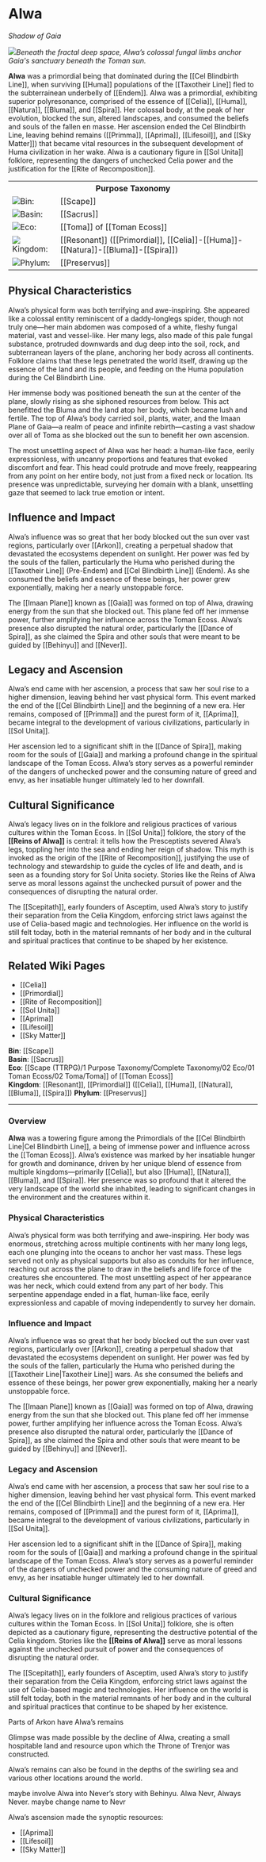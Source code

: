 <!-- wiki-header-section:start -->
# Alwa
_Shadow of Gaia_

<img src="wiki_images/Alwa.png"><i>Beneath the fractal deep space, Alwa’s colossal fungal limbs anchor Gaia's sanctuary beneath the Toman sun.</i></img>

**Alwa** was a primordial being that dominated during the [[Cel Blindbirth Line]], when surviving [[Huma]] populations of the [[Taxotheir Line]] fled to the subterrainean underbelly of [[Endem]]. Alwa was a primordial, exhibiting superior polyresonance, comprised of the essence of [[Celia]], [[Huma]], [[Natura]], [[Bluma]], and [[Spira]]. Her colossal body, at the peak of her evolution, blocked the sun, altered landscapes, and consumed the beliefs and souls of the fallen en masse. Her ascension ended the Cel Blindbirth Line, leaving behind remains ([[Primma]], [[Aprima]], [[Lifesoil]], and [[Sky Matter]]) that became vital resources in the subsequent development of Huma civilization in her wake. Alwa is a cautionary figure in [[Sol Unita]] folklore, representing the dangers of unchecked Celia power and the justification for the [[Rite of Recomposition]].

<!-- wiki-header-section:end -->

<!-- taxonomy-table-section:start -->
<div class="taxonomy-table">
  <table>
    <tr>
      <th colspan="3">Purpose Taxonomy</th>
    </tr>
    <tr>
      <td class="taxon-label"><img src="../svg/bin.svg" class="taxon-icon">Bin:</td>
      <td class="taxon-content" colspan="2">[[Scape]]</td>
    </tr>
    <tr>
      <td class="taxon-label"><img src="../svg/basin.svg" class="taxon-icon">Basin:</td>
      <td class="taxon-content" colspan="2">[[Sacrus]]</td>
    </tr>
    <tr>
      <td class="taxon-label"><img src="../svg/eco.svg" class="taxon-icon">Eco:</td>
      <td class="taxon-content" colspan="2">[[Toma]] of [[Toman Ecoss]]</td>
    </tr>
    <tr>
      <td class="taxon-label"><img src="../svg/kingdom.svg" class="taxon-icon">Kingdom:</td>
      <td class="taxon-content" colspan="2">[[Resonant]] ([[Primordial]], [[Celia]]-[[Huma]]-[[Natura]]-[[Bluma]]-[[Spira]])</td>
    </tr>
    <tr>
      <td class="taxon-label"><img src="../svg/phylum.svg" class="taxon-icon">Phylum:</td>
      <td class="taxon-content" colspan="2">[[Preservus]]</td>
    </tr>
  </table>
</div>
<!-- taxonomy-table-section:end -->

## Physical Characteristics

Alwa’s physical form was both terrifying and awe-inspiring. She appeared like a colossal entity reminiscent of a daddy-longlegs spider, though not truly one—her main abdomen was composed of a white, fleshy fungal material, vast and vessel-like. Her many legs, also made of this pale fungal substance, protruded downwards and dug deep into the soil, rock, and subterranean layers of the plane, anchoring her body across all continents. Folklore claims that these legs penetrated the world itself, drawing up the essence of the land and its people, and feeding on the Huma population during the Cel Blindbirth Line.

Her immense body was positioned beneath the sun at the center of the plane, slowly rising as she siphoned resources from below. This act benefitted the Bluma and the land atop her body, which became lush and fertile. The top of Alwa’s body carried soil, plants, water, and the Imaan Plane of Gaia—a realm of peace and infinite rebirth—casting a vast shadow over all of Toma as she blocked out the sun to benefit her own ascension.

The most unsettling aspect of Alwa was her head: a human-like face, eerily expressionless, with uncanny proportions and features that evoked discomfort and fear. This head could protrude and move freely, reappearing from any point on her entire body, not just from a fixed neck or location. Its presence was unpredictable, surveying her domain with a blank, unsettling gaze that seemed to lack true emotion or intent.

## Influence and Impact

Alwa’s influence was so great that her body blocked out the sun over vast regions, particularly over [[Arkon]], creating a perpetual shadow that devastated the ecosystems dependent on sunlight. Her power was fed by the souls of the fallen, particularly the Huma who perished during the [[Taxotheir Line]] (Pre-Endem) and [[Cel Blindbirth Line]] (Endem). As she consumed the beliefs and essence of these beings, her power grew exponentially, making her a nearly unstoppable force.

The [[Imaan Plane]] known as [[Gaia]] was formed on top of Alwa, drawing energy from the sun that she blocked out. This plane fed off her immense power, further amplifying her influence across the Toman Ecoss. Alwa’s presence also disrupted the natural order, particularly the [[Dance of Spira]], as she claimed the Spira and other souls that were meant to be guided by [[Behinyu]] and [[Never]].

## Legacy and Ascension

Alwa’s end came with her ascension, a process that saw her soul rise to a higher dimension, leaving behind her vast physical form. This event marked the end of the [[Cel Blindbirth Line]] and the beginning of a new era. Her remains, composed of [[Primma]] and the purest form of it, [[Aprima]], became integral to the development of various civilizations, particularly in [[Sol Unita]].

Her ascension led to a significant shift in the [[Dance of Spira]], making room for the souls of [[Gaia]] and marking a profound change in the spiritual landscape of the Toman Ecoss. Alwa’s story serves as a powerful reminder of the dangers of unchecked power and the consuming nature of greed and envy, as her insatiable hunger ultimately led to her downfall.

## Cultural Significance

Alwa’s legacy lives on in the folklore and religious practices of various cultures within the Toman Ecoss. In [[Sol Unita]] folklore, the story of the **[[Reins of Alwa]]** is central: it tells how the Presceptists severed Alwa’s legs, toppling her into the sea and ending her reign of shadow. This myth is invoked as the origin of the [[Rite of Recomposition]], justifying the use of technology and stewardship to guide the cycles of life and death, and is seen as a founding story for Sol Unita society. Stories like the Reins of Alwa serve as moral lessons against the unchecked pursuit of power and the consequences of disrupting the natural order.

The [[Scepitath]], early founders of Asceptim, used Alwa’s story to justify their separation from the Celia Kingdom, enforcing strict laws against the use of Celia-based magic and technologies. Her influence on the world is still felt today, both in the material remnants of her body and in the cultural and spiritual practices that continue to be shaped by her existence.

<!--
## Remnants and Synoptic Resources

Parts of [[Arkon]] have Alwa’s remains. Glimpse was made possible by the decline of Alwa, creating a small hospitable land and resource upon which the Throne of Trenjor was constructed. Alwa’s remains can also be found in the depths of the swirling sea and various other locations around the world.

Alwa’s ascension made the [[Synoptic Resource|Synoptic Resources]]:
- [[Aprima]]
- [[Lifesoil]]
- [[Sky Matter]]

-->

## Related Wiki Pages
- [[Celia]]
- [[Primordial]]
- [[Rite of Recomposition]]
- [[Sol Unita]]
- [[Aprima]]
- [[Lifesoil]]
- [[Sky Matter]]

<!-- not-for-live-publishing:start -->
<!-- obsidian-pull:start -->
**Bin**: [[Scape]]  
**Basin**: [[Sacrus]]  
**Eco**: [[Scape (TTRPG)/1 Purpose Taxonomy/Complete Taxonomy/02 Eco/01 Toman Ecoss/02 Toma/Toma]] of [[Toman Ecoss]]  
**Kingdom**: [[Resonant]], [[Primordial]] ([[Celia]], [[Huma]], [[Natura]], [[Bluma]], [[Spira]])
**Phylum**: [[Preservus]]

---

### Overview

**Alwa** was a towering figure among the Primordials of the [[Cel Blindbirth Line|Cel Blindbirth Line]], a being of immense power and influence across the [[Toman Ecoss]]. Alwa’s existence was marked by her insatiable hunger for growth and dominance, driven by her unique blend of essence from multiple kingdoms—primarily [[Celia]], but also [[Huma]], [[Natura]], [[Bluma]], and [[Spira]]. Her presence was so profound that it altered the very landscape of the world she inhabited, leading to significant changes in the environment and the creatures within it.

### Physical Characteristics

Alwa’s physical form was both terrifying and awe-inspiring. Her body was enormous, stretching across multiple continents with her many long legs, each one plunging into the oceans to anchor her vast mass. These legs served not only as physical supports but also as conduits for her influence, reaching out across the plane to draw in the beliefs and life force of the creatures she encountered. The most unsettling aspect of her appearance was her neck, which could extend from any part of her body. This serpentine appendage ended in a flat, human-like face, eerily expressionless and capable of moving independently to survey her domain.

### Influence and Impact

Alwa’s influence was so great that her body blocked out the sun over vast regions, particularly over [[Arkon]], creating a perpetual shadow that devastated the ecosystems dependent on sunlight. Her power was fed by the souls of the fallen, particularly the Huma who perished during the [[Taxotheir Line|Taxotheir Line]] wars. As she consumed the beliefs and essence of these beings, her power grew exponentially, making her a nearly unstoppable force.

The [[Imaan Plane]] known as [[Gaia]] was formed on top of Alwa, drawing energy from the sun that she blocked out. This plane fed off her immense power, further amplifying her influence across the Toman Ecoss. Alwa’s presence also disrupted the natural order, particularly the [[Dance of Spira]], as she claimed the Spira and other souls that were meant to be guided by [[Behinyu]] and [[Never]].

### Legacy and Ascension

Alwa’s end came with her ascension, a process that saw her soul rise to a higher dimension, leaving behind her vast physical form. This event marked the end of the [[Cel Blindbirth Line]] and the beginning of a new era. Her remains, composed of [[Primma]] and the purest form of it, [[Aprima]], became integral to the development of various civilizations, particularly in [[Sol Unita]].

Her ascension led to a significant shift in the [[Dance of Spira]], making room for the souls of [[Gaia]] and marking a profound change in the spiritual landscape of the Toman Ecoss. Alwa’s story serves as a powerful reminder of the dangers of unchecked power and the consuming nature of greed and envy, as her insatiable hunger ultimately led to her downfall.

### Cultural Significance

Alwa’s legacy lives on in the folklore and religious practices of various cultures within the Toman Ecoss. In [[Sol Unita]] folklore, she is often depicted as a cautionary figure, representing the destructive potential of the Celia kingdom. Stories like the **[[Reins of Alwa]]** serve as moral lessons against the unchecked pursuit of power and the consequences of disrupting the natural order.

The [[Scepitath]], early founders of Asceptim, used Alwa’s story to justify their separation from the Celia Kingdom, enforcing strict laws against the use of Celia-based magic and technologies. Her influence on the world is still felt today, both in the material remnants of her body and in the cultural and spiritual practices that continue to be shaped by her existence.






Parts of Arkon have Alwa’s remains

Glimpse was made possible by the decline of Alwa, creating a small hospitable land and resource upon which the Throne of Trenjor was constructed. 

Alwa’s remains can also be found in the depths of the swirling sea and various other locations around the world.

maybe involve Alwa into Never’s story with Behinyu. Alwa Nevr, Always Never. maybe change name to Nevr









Alwa’s ascension made the synoptic resources:
- [[Aprima]]
- [[Lifesoil]]
- [[Sky Matter]]




<!-- obsidian-pull:end -->
<!-- not-for-live-publishing:end -->